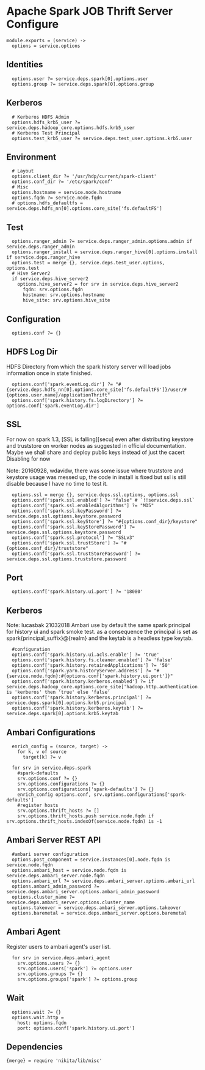 
# Apache Spark JOB Thrift Server Configure

    module.exports = (service) ->
      options = service.options

## Identities

      options.user ?= service.deps.spark[0].options.user
      options.group ?= service.deps.spark[0].options.group

## Kerberos

      # Kerberos HDFS Admin
      options.hdfs_krb5_user ?= service.deps.hadoop_core.options.hdfs.krb5_user
      # Kerberos Test Principal
      options.test_krb5_user ?= service.deps.test_user.options.krb5.user

## Environment

      # Layout
      options.client_dir ?= '/usr/hdp/current/spark-client'
      options.conf_dir ?= '/etc/spark/conf'
      # Misc
      options.hostname = service.node.hostname
      options.fqdn ?= service.node.fqdn
      # options.hdfs_defaultfs = service.deps.hdfs_nn[0].options.core_site['fs.defaultFS']

## Test

      options.ranger_admin ?= service.deps.ranger_admin.options.admin if service.deps.ranger_admin
      options.ranger_install = service.deps.ranger_hive[0].options.install if service.deps.ranger_hive
      options.test = merge {}, service.deps.test_user.options, options.test
      # Hive Server2
      if service.deps.hive_server2
        options.hive_server2 = for srv in service.deps.hive_server2
          fqdn: srv.options.fqdn
          hostname: srv.options.hostname
          hive_site: srv.options.hive_site

## Configuration

      options.conf ?= {}

## HDFS Log Dir
HDFS Directory from which the spark history server will load jobs information once in state finished.

      options.conf['spark.eventLog.dir'] ?= "#{service.deps.hdfs_nn[0].options.core_site['fs.defaultFS']}/user/#{options.user.name}/applicationThrift"
      options.conf['spark.history.fs.logDirectory'] ?= options.conf['spark.eventLog.dir']
## SSL

For now on spark 1.3, [SSL is falling][secu] even after distributing keystore
and truststore on worker nodes as suggested in official documentation.
Maybe we shall share and deploy public keys instead of just the cacert
Disabling for now 

Note: 20160928, wdavidw, there was some issue where truststore and keystore
usage was messed up, the code in install is fixed but ssl is still disable because
I have no time to test it.

      options.ssl = merge {}, service.deps.ssl.options, options.ssl
      options.conf['spark.ssl.enabled'] ?= "false" # `!!service.deps.ssl`
      options.conf['spark.ssl.enabledAlgorithms'] ?= "MD5"
      options.conf['spark.ssl.keyPassword'] ?= service.deps.ssl.options.keystore.password
      options.conf['spark.ssl.keyStore'] ?= "#{options.conf_dir}/keystore"
      options.conf['spark.ssl.keyStorePassword'] ?= service.deps.ssl.options.keystore.password
      options.conf['spark.ssl.protocol'] ?= "SSLv3"
      options.conf['spark.ssl.trustStore'] ?= "#{options.conf_dir}/truststore"
      options.conf['spark.ssl.trustStorePassword'] ?= service.deps.ssl.options.truststore.password

## Port

      options.conf['spark.history.ui.port'] ?= '18080'

## Kerberos
Note: lucasbak 21032018
Ambari  use by default the same spark principal for history ui and spark smoke test.
as a consequence the principal is set as spark{principal_suffix}@{realm} and the keytab
is a headless type keytab.

      #configuration
      options.conf['spark.history.ui.acls.enable'] ?= 'true'
      options.conf['spark.history.fs.cleaner.enabled'] ?= 'false'
      options.conf['spark.history.retainedApplications'] ?= '50'
      options.conf['spark.yarn.historyServer.address'] ?= "#{service.node.fqdn}:#{options.conf['spark.history.ui.port']}"
      options.conf['spark.history.kerberos.enabled'] ?= if service.deps.hadoop_core.options.core_site['hadoop.http.authentication.type'] is 'kerberos' then 'true' else 'false'
      options.conf['spark.history.kerberos.principal'] ?= service.deps.spark[0].options.krb5.principal
      options.conf['spark.history.kerberos.keytab'] ?= service.deps.spark[0].options.krb5.keytab
      
## Ambari Configurations

      enrich_config = (source, target) ->
        for k, v of source
          target[k] ?= v
                
      for srv in service.deps.spark
        #spark-defaults
        srv.options.conf ?= {}
        srv.options.configurations ?= {}
        srv.options.configurations['spark-defaults'] ?= {}
        enrich_config options.conf, srv.options.configurations['spark-defaults']
        #register hosts
        srv.options.thrift_hosts ?= []
        srv.options.thrift_hosts.push service.node.fqdn if srv.options.thrift_hosts.indexOf(service.node.fqdn) is -1

## Ambari Server REST API

      #ambari server configuration
      options.post_component = service.instances[0].node.fqdn is service.node.fqdn
      options.ambari_host = service.node.fqdn is service.deps.ambari_server.node.fqdn
      options.ambari_url ?= service.deps.ambari_server.options.ambari_url
      options.ambari_admin_password ?= service.deps.ambari_server.options.ambari_admin_password
      options.cluster_name ?= service.deps.ambari_server.options.cluster_name
      options.takeover = service.deps.ambari_server.options.takeover
      options.baremetal = service.deps.ambari_server.options.baremetal

## Ambari Agent
Register users to ambari agent's user list.

      for srv in service.deps.ambari_agent
        srv.options.users ?= {}
        srv.options.users['spark'] ?= options.user
        srv.options.groups ?= {}
        srv.options.groups['spark'] ?= options.group

## Wait

      options.wait ?= {}
      options.wait.http =
        host: options.fqdn
        port: options.conf['spark.history.ui.port']
        
## Dependencies

    {merge} = require 'nikita/lib/misc'
